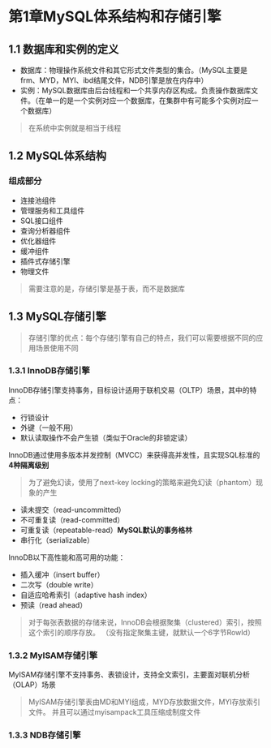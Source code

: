 # 第1章MySQL体系结构和存储引擎

## 1.1 数据库和实例的定义
- 数据库：物理操作系统文件和其它形式文件类型的集合。（MySQL主要是frm、MYD，MYI、ibd结尾文件，NDB引擎是放在内存中）
- 实例：MySQL数据库由后台线程和一个共享内存区构成。负责操作数据库文件。（在单一的是一个实例对应一个数据库，在集群中有可能多个实例对应一个数据库）
> 在系统中实例就是相当于线程

## 1.2 MySQL体系结构

### 组成部分
- 连接池组件
- 管理服务和工具组件
- SQL接口组件
- 查询分析器组件
- 优化器组件
- 缓冲组件
- 插件式存储引擎
- 物理文件

> 需要注意的是，存储引擎是基于表，而不是数据库

## 1.3 MySQL存储引擎
> 存储引擎的优点：每个存储引擎有自己的特点，我们可以需要根据不同的应用场景使用不同

### 1.3.1 InnoDB存储引擎

InnoDB存储引擎支持事务，目标设计适用于联机交易（OLTP）场景，其中的特点：
- 行锁设计
- 外键（一般不用）
- 默认读取操作不会产生锁（类似于Oracle的非锁定读）


InnoDB通过使用多版本并发控制（MVCC）来获得高并发性，且实现SQL标准的**4种隔离级别**
> 为了避免幻读，使用了next-key locking的策略来避免幻读（phantom）现象的产生
- 读未提交（read-uncommitted）
- 不可重复读（read-committed）
- 可重复读（repeatable-read）**MySQL默认的事务格林**
- 串行化（serializable）

InnoDB以下高性能和高可用的功能：
- 插入缓冲（insert buffer）
- 二次写（double write）
- 自适应哈希索引（adaptive hash index）
- 预读（read ahead）

> 对于每张表数据的存储来说，InnoDB会根据聚集（clustered）索引，按照这个索引的顺序存放。
> （没有指定聚集主键，就默认一个6字节RowId）

### 1.3.2 MyISAM存储引擎
MyISAM存储引擎不支持事务、表锁设计，支持全文索引，主要面对联机分析（OLAP）场景
> MyISAM存储引擎表由MD和MYI组成，MYD存放数据文件，MYI存放索引文件。
> 并且可以通过myisampack工具压缩成制度文件


### 1.3.3 NDB存储引擎
